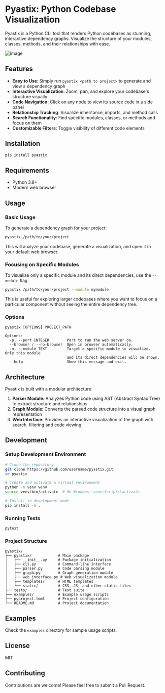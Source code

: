 # Pyastix: Python Codebase Visualization

Pyastix is a Python CLI tool that renders Python codebases as stunning, interactive dependency graphs. Visualize the structure of your modules, classes, methods, and their relationships with ease.

![image](https://github.com/user-attachments/assets/a3dbdea1-e795-4ffc-99a3-cfcdbb06005c)

## Features

- **Easy to Use**: Simply run `pyastix <path to project>` to generate and view a dependency graph
- **Interactive Visualization**: Zoom, pan, and explore your codebase's structure visually
- **Code Navigation**: Click on any node to view its source code in a side panel
- **Relationship Tracking**: Visualize inheritance, imports, and method calls
- **Search Functionality**: Find specific modules, classes, or methods and focus on them
- **Customizable Filters**: Toggle visibility of different code elements

## Installation

```bash
pip install pyastix
```

## Requirements

- Python 3.8+
- Modern web browser

## Usage

### Basic Usage

To generate a dependency graph for your project:

```bash
pyastix /path/to/your/project
```

This will analyze your codebase, generate a visualization, and open it in your default web browser.

### Focusing on Specific Modules

To visualize only a specific module and its direct dependencies, use the `--module` flag:

```bash
pyastix /path/to/your/project --module mymodule
```

This is useful for exploring larger codebases where you want to focus on a particular component without seeing the entire dependency tree.

### Options

```
pyastix [OPTIONS] PROJECT_PATH

Options:
  -p, --port INTEGER        Port to run the web server on.
  --browser / --no-browser  Open in browser automatically.
  -m, --module TEXT         Target a specific module to visualize. Only this module 
                            and its direct dependencies will be shown.
  --help                    Show this message and exit.
```

## Architecture

Pyastix is built with a modular architecture:

1. **Parser Module**: Analyzes Python code using AST (Abstract Syntax Tree) to extract structure and relationships
2. **Graph Module**: Converts the parsed code structure into a visual graph representation 
3. **Web Interface**: Provides an interactive visualization of the graph with search, filtering and code viewing

## Development

### Setup Development Environment

```bash
# Clone the repository
git clone https://github.com/username/pyastix.git
cd pyastix

# Create and activate a virtual environment
python -m venv venv
source venv/bin/activate  # On Windows: venv\Scripts\activate

# Install in development mode
pip install -e .
```

### Running Tests

```bash
pytest
```

### Project Structure

```
pyastix/
├── pyastix/            # Main package
│   ├── __init__.py     # Package initialization
│   ├── cli.py          # Command-line interface 
│   ├── parser.py       # Code parsing module
│   ├── graph.py        # Graph generation module
│   ├── web_interface.py # Web visualization module
│   ├── templates/      # HTML templates
│   └── static/         # CSS, JS, and other static files
├── tests/              # Test suite
├── examples/           # Example usage scripts
├── pyproject.toml      # Project configuration
└── README.md           # Project documentation
```

## Examples

Check the `examples` directory for sample usage scripts.

## License

MIT

## Contributing

Contributions are welcome! Please feel free to submit a Pull Request. 
